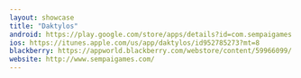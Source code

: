 ```yaml
---
layout: showcase
title: "Daktylos"
android: https://play.google.com/store/apps/details?id=com.sempaigames.daktylos
ios: https://itunes.apple.com/us/app/daktylos/id952785273?mt=8
blackberry: https://appworld.blackberry.com/webstore/content/59966099/
website: http://www.sempaigames.com/
---
```

